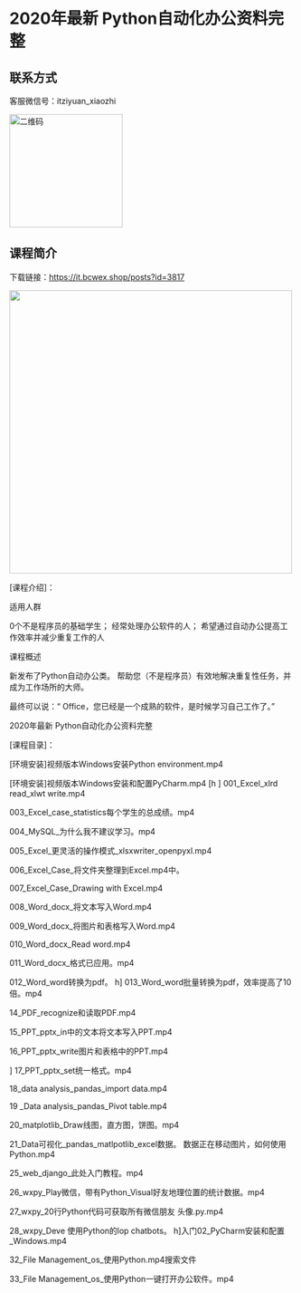 # 2020年最新 Python自动化办公资料完整

## 联系方式

客服微信号：itziyuan_xiaozhi

<img src="https://ziyuanyun.oss-cn-guangzhou.aliyuncs.com/common/20240614073449/666b82192834a.jpg" width="200" height="200" alt="二维码">

## 课程简介

下载链接：https://it.bcwex.shop/posts?id=3817

<img src="https://ziyuanyun.oss-cn-guangzhou.aliyuncs.com/yun/20240515185343/6644943717ff0.jpg" width="500" alt="">

  [课程介绍]：

 适用人群

 0个不是程序员的基础学生； 经常处理办公软件的人； 希望通过自动办公提高工作效率并减少重复工作的人

 课程概述

 新发布了Python自动办公类。 帮助您（不是程序员）有效地解决重复性任务，并成为工作场所的大师。

 最终可以说：“ Office，您已经是一个成熟的软件，是时候学习自己工作了。”

 2020年最新 Python自动化办公资料完整



 [课程目录]：

 [环境安装]视频版本Windows安装Python environment.mp4

 [环境安装]视频版本Windows安装和配置PyCharm.mp4 [h ] 001_Excel_xlrd read_xlwt write.mp4

 003_Excel_case_statistics每个学生的总成绩。mp4

 004_MySQL_为什么我不建议学习。mp4

 005_Excel_更灵活的操作模式_xlsxwriter_openpyxl.mp4

 006_Excel_Case_将文件夹整理到Excel.mp4中。

 007_Excel_Case_Drawing with Excel.mp4

 008_Word_docx_将文本写入Word.mp4

 009_Word_docx_将图片和表格写入Word.mp4

 010_Word_docx_Read word.mp4

 011_Word_docx_格式已应用。mp4

 012_Word_word转换为pdf。 h] 013_Word_word批量转换为pdf，效率提高了10倍。mp4

 14_PDF_recognize和读取PDF.mp4

 15_PPT_pptx_in中的文本将文本写入PPT.mp4

 16_PPT_pptx_write图片和表格中的PPT.mp4

 ] 17_PPT_pptx_set统一格式。mp4

 18_data analysis_pandas_import data.mp4

 19 _Data analysis_pandas_Pivot table.mp4

 20_matplotlib_Draw线图，直方图，饼图。mp4

 21_Data可视化_pandas_matlpotlib_excel数据。 数据正在移动图片，如何使用Python.mp4

 25_web_django_此处入门教程。mp4

 26_wxpy_Play微信，带有Python_Visual好友地理位置的统计数据。mp4

 27_wxpy_20行Python代码可获取所有微信朋友 头像.py.mp4

 28_wxpy_Deve 使用Python的lop chatbots。 h]入门02_PyCharm安装和配置_Windows.mp4

 32_File Management_os_使用Python.mp4搜索文件

 33_File Management_os_使用Python一键打开办公软件。mp4

  